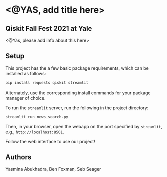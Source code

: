# <@YAS, add title here>

## Qiskit Fall Fest 2021 at Yale

<@Yas, please add info about this here>

## Setup

This project has the a few basic package requirements, which can be installed as follows:

```bash
pip install requests qiskit streamlit
```

Alternately, use the corresponding install commands for your package manager of choice.

To run the `streamlit` server, run the following in the project directory:

```bash
streamlit run news_search.py
```

Then, in your browser, open the webapp on the port specified by `streamlit`, e.g., `http://localhost:8501`.

Follow the web interface to use our project!

## Authors

Yasmina Abukhadra, Ben Foxman, Seb Seager
